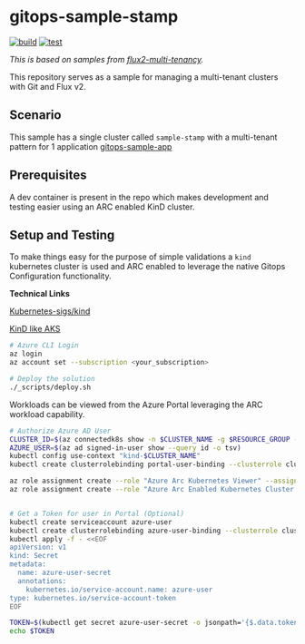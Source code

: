 # gitops-sample-stamp
[![build](https://github.com/danielscholl/gitops-sample-stamp/actions/workflows/test.yaml/badge.svg)](https://github.com/danielscholl/gitops-sample-stamp/actions/workflows/build.yaml)
[![test](https://github.com/danielscholl/gitops-sample-stamp/actions/workflows/test.yaml/badge.svg)](https://github.com/danielscholl/gitops-sample-stamp/actions/workflows/test.yaml)


_This is based on samples from [flux2-multi-tenancy](https://github.com/fluxcd/flux2-multi-tenancy)._


This repository serves as a sample for managing a multi-tenant clusters with Git and Flux v2.

## Scenario
This sample has a single cluster called `sample-stamp` with a multi-tenant pattern for 1 application [gitops-sample-app](https://github.com/danielscholl/gitops-sample-app)


## Prerequisites

A dev container is present in the repo which makes development and testing easier using an ARC enabled KinD cluster.


## Setup and Testing

To make things easy for the purpose of simple validations a `kind` kubernetes cluster is used and ARC enabled to leverage the native Gitops Configuration functionality.

**Technical Links**

[Kubernetes-sigs/kind](https://github.com/kubernetes-sigs/kind)

[KinD like AKS](https://www.danielstechblog.io/local-kubernetes-setup-with-kind/)

```bash
# Azure CLI Login
az login
az account set --subscription <your_subscription>

# Deploy the solution
./_scripts/deploy.sh
```


Workloads can be viewed from the Azure Portal leveraging the ARC workload capability.

```bash
# Authorize Azure AD User
CLUSTER_ID=$(az connectedk8s show -n $CLUSTER_NAME -g $RESOURCE_GROUP --query id -o tsv)
AZURE_USER=$(az ad signed-in-user show --query id -o tsv)
kubectl config use-context "kind-$CLUSTER_NAME"
kubectl create clusterrolebinding portal-user-binding --clusterrole cluster-admin --user=$AZURE_USER

az role assignment create --role "Azure Arc Kubernetes Viewer" --assignee $AZURE_USER --scope $CLUSTER_ID
az role assignment create --role "Azure Arc Enabled Kubernetes Cluster User Role" --assignee $AZURE_USER --scope $CLUSTER_ID


# Get a Token for user in Portal (Optional)
kubectl create serviceaccount azure-user
kubectl create clusterrolebinding azure-user-binding --clusterrole cluster-admin --serviceaccount default:azure-user
kubectl apply -f - <<EOF
apiVersion: v1
kind: Secret
metadata:
  name: azure-user-secret
  annotations:
    kubernetes.io/service-account.name: azure-user
type: kubernetes.io/service-account-token
EOF

TOKEN=$(kubectl get secret azure-user-secret -o jsonpath='{$.data.token}' | base64 -d | sed 's/$/\n/g')
echo $TOKEN
```
